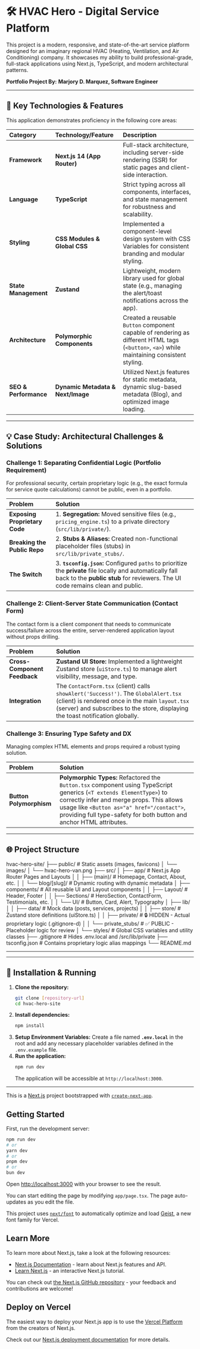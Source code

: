 
# 🛠️ HVAC Hero - Digital Service Platform

This project is a modern, responsive, and state-of-the-art service platform designed for an imaginary regional HVAC (Heating, Ventilation, and Air Conditioning) company. It showcases my ability to build professional-grade, full-stack applications using Next.js, TypeScript, and modern architectural patterns.

**Portfolio Project By:** **Marjory D. Marquez, Software Engineer**

***

## 🚀 Key Technologies & Features

This application demonstrates proficiency in the following core areas:

| Category | Technology/Feature | Description |
| :--- | :--- | :--- |
| **Framework** | **Next.js 14 (App Router)** | Full-stack architecture, including server-side rendering (SSR) for static pages and client-side interaction. |
| **Language** | **TypeScript** | Strict typing across all components, interfaces, and state management for robustness and scalability. |
| **Styling** | **CSS Modules & Global CSS** | Implemented a component-level design system with CSS Variables for consistent branding and modular styling. |
| **State Management** | **Zustand** | Lightweight, modern library used for global state (e.g., managing the alert/toast notifications across the app). |
| **Architecture** | **Polymorphic Components** | Created a reusable `Button` component capable of rendering as different HTML tags (`<button>`, `<a>`) while maintaining consistent styling. |
| **SEO & Performance** | **Dynamic Metadata & Next/Image** | Utilized Next.js features for static metadata, dynamic slug-based metadata (Blog), and optimized image loading. |

***

## 💡 Case Study: Architectural Challenges & Solutions

### Challenge 1: Separating Confidential Logic (Portfolio Requirement)

For professional security, certain proprietary logic (e.g., the exact formula for service quote calculations) cannot be public, even in a portfolio.

| Problem | Solution |
| :--- | :--- |
| **Exposing Proprietary Code** | 1. **Segregation:** Moved sensitive files (e.g., `pricing_engine.ts`) to a private directory (`src/lib/private/`). |
| **Breaking the Public Repo** | 2. **Stubs & Aliases:** Created non-functional placeholder files (stubs) in `src/lib/private_stubs/`. |
| **The Switch** | 3. **`tsconfig.json`:** Configured `paths` to prioritize the **private** file locally and automatically fall back to the **public stub** for reviewers. The UI code remains clean and public. |

### Challenge 2: Client-Server State Communication (Contact Form)

The contact form is a client component that needs to communicate success/failure across the entire, server-rendered application layout without props drilling.

| Problem | Solution |
| :--- | :--- |
| **Cross-Component Feedback** | **Zustand UI Store:** Implemented a lightweight Zustand store (`uiStore.ts`) to manage alert visibility, message, and type. |
| **Integration** | The `ContactForm.tsx` (client) calls `showAlert('Success!')`. The `GlobalAlert.tsx` (client) is rendered once in the main `layout.tsx` (server) and subscribes to the store, displaying the toast notification globally. |

### Challenge 3: Ensuring Type Safety and DX

Managing complex HTML elements and props required a robust typing solution.

| Problem | Solution |
| :--- | :--- |
| **Button Polymorphism** | **Polymorphic Types:** Refactored the `Button.tsx` component using TypeScript generics (`<T extends ElementType>`) to correctly infer and merge props. This allows usage like `<Button as="a" href="/contact">`, providing full type-safety for both button and anchor HTML attributes. |

***

## 🌐 Project Structure

hvac-hero-site/
├── public/                 # Static assets (images, favicons)
│   └── images/
│       └── hvac-hero-van.png
├── src/
│   ├── app/                # Next.js App Router Pages and Layouts
│   │   ├── (main)/         # Homepage, Contact, About, etc.
│   │   └── blog/[slug]/    # Dynamic routing with dynamic metadata
│   ├── components/         # All reusable UI and Layout components
│   │   ├── Layout/         # Header, Footer
│   │   ├── Sections/       # HeroSection, ContactForm, Testimonials, etc.
│   │   └── UI/             # Button, Card, Alert, Typography
│   ├── lib/
│   │   ├── data/           # Mock data (posts, services, projects)
│   │   ├── store/          # Zustand store definitions (uiStore.ts)
│   │   ├── private/        # 🔒 HIDDEN - Actual proprietary logic (.gitignore-d)
│   │   └── private_stubs/  # ✅ PUBLIC - Placeholder logic for review
│   └── styles/             # Global CSS variables and utility classes
├── .gitignore              # Hides .env.local and /src/lib/private
├── tsconfig.json           # Contains proprietary logic alias mappings
└── README.md


---

***

## 🚀 Installation & Running

1.  **Clone the repository:**
    ```bash
    git clone [repository-url]
    cd hvac-hero-site
    ```
2.  **Install dependencies:**
    ```bash
    npm install
    ```
3.  **Setup Environment Variables:**
    Create a file named **`.env.local`** in the root and add any necessary placeholder variables defined in the `.env.example` file.
4.  **Run the application:**
    ```bash
    npm run dev
    ```
    The application will be accessible at `http://localhost:3000`.


---


This is a [Next.js](https://nextjs.org) project bootstrapped with [`create-next-app`](https://nextjs.org/docs/app/api-reference/cli/create-next-app).

## Getting Started

First, run the development server:

```bash
npm run dev
# or
yarn dev
# or
pnpm dev
# or
bun dev
```

Open [http://localhost:3000](http://localhost:3000) with your browser to see the result.

You can start editing the page by modifying `app/page.tsx`. The page auto-updates as you edit the file.

This project uses [`next/font`](https://nextjs.org/docs/app/building-your-application/optimizing/fonts) to automatically optimize and load [Geist](https://vercel.com/font), a new font family for Vercel.

## Learn More

To learn more about Next.js, take a look at the following resources:

- [Next.js Documentation](https://nextjs.org/docs) - learn about Next.js features and API.
- [Learn Next.js](https://nextjs.org/learn) - an interactive Next.js tutorial.

You can check out [the Next.js GitHub repository](https://github.com/vercel/next.js) - your feedback and contributions are welcome!

## Deploy on Vercel

The easiest way to deploy your Next.js app is to use the [Vercel Platform](https://vercel.com/new?utm_medium=default-template&filter=next.js&utm_source=create-next-app&utm_campaign=create-next-app-readme) from the creators of Next.js.

Check out our [Next.js deployment documentation](https://nextjs.org/docs/app/building-your-application/deploying) for more details.
